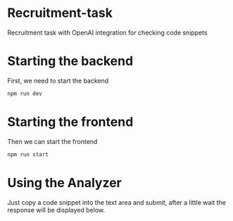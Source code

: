 # Recruitment-task
 Recruitment task with OpenAI integration for checking code snippets

# Starting the backend
First, we need to start the backend
```bash
npm run dev
```
# Starting the frontend

Then we can start the frontend

```bash
npm run start
```

# Using the Analyzer

Just copy a code snippet into the text area and submit, after a little wait the response will be displayed below.

